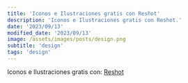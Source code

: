 ```yaml
---
title: 'Iconos e Ilustraciones gratis con Reshot'
description: 'Iconos e Ilustraciones gratis con Reshot.'
date: '2023/09/13'
modified_date: '2023/09/13'
image: /assets/images/posts/design.png
subtitle: 'design'
tags: 'design'
---
```


Iconos e Ilustraciones gratis con: [Reshot](https://www.reshot.com/)
